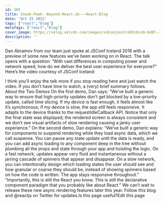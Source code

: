 ```yaml
---
id: 165
title: Sneak-Peek--Beyond-React-16-–-React-Blog
date: 'Oct 25 2022'
tags: ["react","blog"]
metaTags: ["react","blog"]
cover_image: https://velog.velcdn.com/images/snkim/post/e93c6ce9-6d8f-4957-8e4f-30ab8330e217/reactJS.png
description: ''
---
```


Dan Abramov from our team just spoke at JSConf Iceland 2018 with a preview of some new features we’ve been working on in React. The talk opens with a question: “With vast differences in computing power and network speed, how do we deliver the best user experience for everyone?”
Here’s the video courtesy of JSConf Iceland:

  
I think you’ll enjoy the talk more if you stop reading here and just watch the video. If you don’t have time to watch, a (very) brief summary follows.
About the Two Demos 
On the first demo, Dan says: “We’ve built a generic way to ensure that high-priority updates don’t get blocked by a low-priority update, called time slicing. If my device is fast enough, it feels almost like it’s synchronous; if my device is slow, the app still feels responsive. It adapts to the device thanks to the requestIdleCallback API. Notice that only the final state was displayed; the rendered screen is always consistent and we don’t see visual artifacts of slow rendering causing a janky user experience.”
On the second demo, Dan explains: “We’ve built a generic way for components to suspend rendering while they load async data, which we call suspense. You can pause any state update until the data is ready, and you can add async loading to any component deep in the tree without plumbing all the props and state through your app and hoisting the logic. On a fast network, updates appear very fluid and instantaneous without a jarring cascade of spinners that appear and disappear. On a slow network, you can intentionally design which loading states the user should see and how granular or coarse they should be, instead of showing spinners based on how the code is written. The app stays responsive throughout.”
“Importantly, this is still the React you know. This is still the declarative component paradigm that you probably like about React.”
We can’t wait to release these new async rendering features later this year. Follow this blog and @reactjs on Twitter for updates.Is this page useful?Edit this page
